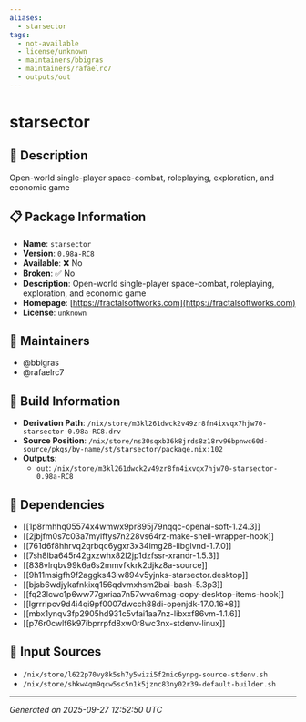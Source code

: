 ```yaml
---
aliases:
  - starsector
tags:
  - not-available
  - license/unknown
  - maintainers/bbigras
  - maintainers/rafaelrc7
  - outputs/out
---
```


# starsector

## 📝 Description

Open-world single-player space-combat, roleplaying, exploration, and economic game

## 📋 Package Information

- **Name**: `starsector`
- **Version**: `0.98a-RC8`
- **Available**: ❌ No
- **Broken**: ✅ No
- **Description**: Open-world single-player space-combat, roleplaying, exploration, and economic game
- **Homepage**: [https://fractalsoftworks.com](https://fractalsoftworks.com)
- **License**: `unknown`
## 👥 Maintainers

- @bbigras
- @rafaelrc7


## 🔧 Build Information

- **Derivation Path**: `/nix/store/m3kl261dwck2v49zr8fn4ixvqx7hjw70-starsector-0.98a-RC8.drv`
- **Source Position**: `/nix/store/ns30sqxb36k8jrds8z18rv96bpnwc60d-source/pkgs/by-name/st/starsector/package.nix:102`
- **Outputs**:
  - `out`:  `/nix/store/m3kl261dwck2v49zr8fn4ixvqx7hjw70-starsector-0.98a-RC8`

## 🔗 Dependencies

- [[1p8rmhhq05574x4wmwx9pr895j79nqqc-openal-soft-1.24.3]]
- [[2jbjfm0s7c03a7mylffys7n228vs64rz-make-shell-wrapper-hook]]
- [[761d6f8hhrvq2qrbqc6ygxr3x34img28-libglvnd-1.7.0]]
- [[7sh8lba645r42gxzwhx82l2jp1dzfssr-xrandr-1.5.3]]
- [[838vlrqbv99k6a6s2mmvfkkrk2djkz8a-source]]
- [[9h11msigfh9f2aggks43iw894v5yjnks-starsector.desktop]]
- [[bjsb6wdjykafnkixq156qdvmxhsm2bai-bash-5.3p3]]
- [[fq23lcwc1p6ww77gxriaa7n57wva6mag-copy-desktop-items-hook]]
- [[lgrrripcv9d4i4qi9pf0007dwcch88di-openjdk-17.0.16+8]]
- [[mbx1ynqv3fp2905hd931c5vfai1aa7nz-libxxf86vm-1.1.6]]
- [[p76r0cwlf6k97ibprrpfd8xw0r8wc3nx-stdenv-linux]]

## 📁 Input Sources

- `/nix/store/l622p70vy8k5sh7y5wizi5f2mic6ynpg-source-stdenv.sh`
- `/nix/store/shkw4qm9qcw5sc5n1k5jznc83ny02r39-default-builder.sh`

---
*Generated on 2025-09-27 12:52:50 UTC*
